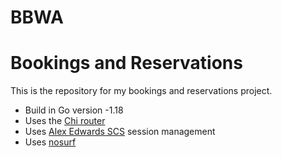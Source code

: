 # BBWA
# Bookings and Reservations

This is the repository for my bookings and reservations project.

- Build in Go version -1.18
- Uses the [Chi router](https://github.com/go-chi/chi)
- Uses [Alex Edwards SCS](https://github.com/alexedwards/scs/v2) session management 
- Uses [nosurf](https://github.com/justinas/nosurf)